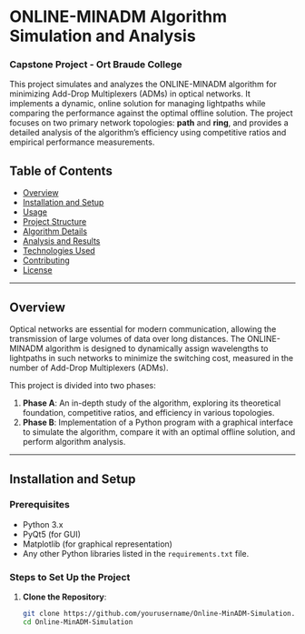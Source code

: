 # ONLINE-MINADM Algorithm Simulation and Analysis
### Capstone Project - Ort Braude College

This project simulates and analyzes the ONLINE-MINADM algorithm for minimizing Add-Drop Multiplexers (ADMs) in optical networks. It implements a dynamic, online solution for managing lightpaths while comparing the performance against the optimal offline solution. The project focuses on two primary network topologies: **path** and **ring**, and provides a detailed analysis of the algorithm’s efficiency using competitive ratios and empirical performance measurements.

## Table of Contents
- [Overview](#overview)
- [Installation and Setup](#installation-and-setup)
- [Usage](#usage)
- [Project Structure](#project-structure)
- [Algorithm Details](#algorithm-details)
- [Analysis and Results](#analysis-and-results)
- [Technologies Used](#technologies-used)
- [Contributing](#contributing)
- [License](#license)

---

## Overview
Optical networks are essential for modern communication, allowing the transmission of large volumes of data over long distances. The ONLINE-MINADM algorithm is designed to dynamically assign wavelengths to lightpaths in such networks to minimize the switching cost, measured in the number of Add-Drop Multiplexers (ADMs).

This project is divided into two phases:
1. **Phase A**: An in-depth study of the algorithm, exploring its theoretical foundation, competitive ratios, and efficiency in various topologies.
2. **Phase B**: Implementation of a Python program with a graphical interface to simulate the algorithm, compare it with an optimal offline solution, and perform algorithm analysis.

---

## Installation and Setup

### Prerequisites
- Python 3.x
- PyQt5 (for GUI)
- Matplotlib (for graphical representation)
- Any other Python libraries listed in the `requirements.txt` file.

### Steps to Set Up the Project
1. **Clone the Repository**:
   ```bash
   git clone https://github.com/yourusername/Online-MinADM-Simulation.git
   cd Online-MinADM-Simulation
